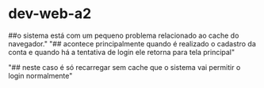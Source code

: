# dev-web-a2 
##o sistema está com um pequeno problema relacionado ao cache do navegador." "## acontece principalmente quando é realizado o cadastro da conta e quando há a tentativa de login ele retorna para tela principal"

"## neste caso é só recarregar sem cache que o sistema vai permitir o login normalmente"
